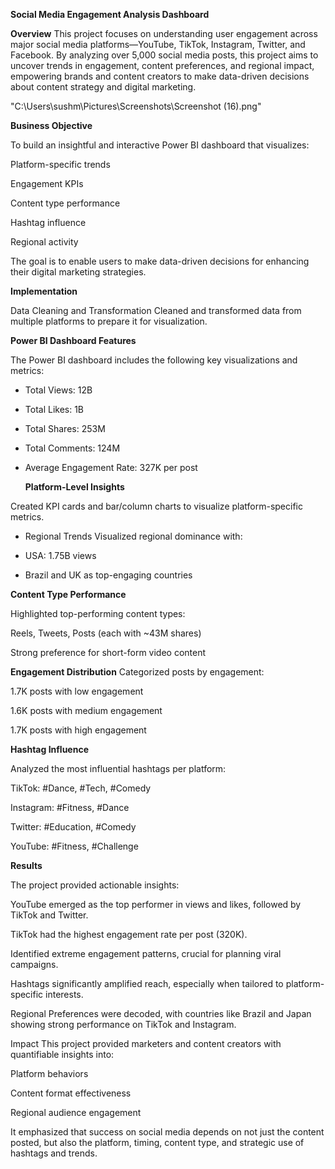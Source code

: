 **Social Media Engagement Analysis Dashboard**

**Overview**
This project focuses on understanding user engagement across major social media platforms—YouTube, TikTok, Instagram, Twitter, and Facebook. By analyzing over 5,000 social media posts, this project aims to uncover trends in engagement, content preferences, and regional impact, empowering brands and content creators to make data-driven decisions about content strategy and digital marketing.

"C:\Users\sushm\Pictures\Screenshots\Screenshot (16).png"

**Business Objective**

To build an insightful and interactive Power BI dashboard that visualizes:

Platform-specific trends

Engagement KPIs

Content type performance

Hashtag influence

Regional activity

The goal is to enable users to make data-driven decisions for enhancing their digital marketing strategies.

**Implementation**

Data Cleaning and Transformation
Cleaned and transformed data from multiple platforms to prepare it for visualization.

**Power BI Dashboard Features**

The Power BI dashboard includes the following key visualizations and metrics:

- Total Views: 12B

- Total Likes: 1B

- Total Shares: 253M

- Total Comments: 124M

- Average Engagement Rate: 327K per post

  **Platform-Level Insights**
  
Created KPI cards and bar/column charts to visualize platform-specific metrics.

- Regional Trends
Visualized regional dominance with:

- USA: 1.75B views

 - Brazil and UK as top-engaging countries

**Content Type Performance**

Highlighted top-performing content types:

Reels, Tweets, Posts (each with ~43M shares)

Strong preference for short-form video content

**Engagement Distribution**
Categorized posts by engagement:

1.7K posts with low engagement

1.6K posts with medium engagement

1.7K posts with high engagement

**Hashtag Influence**

Analyzed the most influential hashtags per platform:

TikTok: #Dance, #Tech, #Comedy

Instagram: #Fitness, #Dance

Twitter: #Education, #Comedy

YouTube: #Fitness, #Challenge

**Results**

The project provided actionable insights:

YouTube emerged as the top performer in views and likes, followed by TikTok and Twitter.

TikTok had the highest engagement rate per post (320K).

Identified extreme engagement patterns, crucial for planning viral campaigns.

Hashtags significantly amplified reach, especially when tailored to platform-specific interests.

Regional Preferences were decoded, with countries like Brazil and Japan showing strong performance on TikTok and Instagram.

Impact
This project provided marketers and content creators with quantifiable insights into:

Platform behaviors

Content format effectiveness

Regional audience engagement

It emphasized that success on social media depends on not just the content posted, but also the platform, timing, content type, and strategic use of hashtags and trends.
